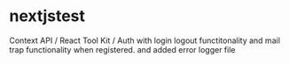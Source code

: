 # nextjstest
Context API / React Tool Kit / Auth with login logout functitonality and mail trap functionality when registered. and added error logger file
